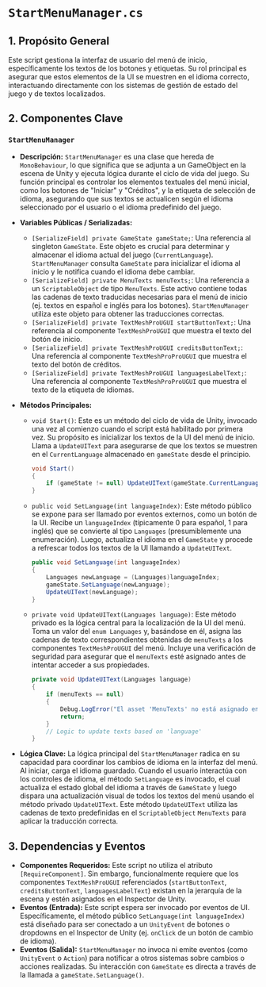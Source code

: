 # `StartMenuManager.cs`

## 1. Propósito General
Este script gestiona la interfaz de usuario del menú de inicio, específicamente los textos de los botones y etiquetas. Su rol principal es asegurar que estos elementos de la UI se muestren en el idioma correcto, interactuando directamente con los sistemas de gestión de estado del juego y de textos localizados.

## 2. Componentes Clave

### `StartMenuManager`
-   **Descripción:** `StartMenuManager` es una clase que hereda de `MonoBehaviour`, lo que significa que se adjunta a un GameObject en la escena de Unity y ejecuta lógica durante el ciclo de vida del juego. Su función principal es controlar los elementos textuales del menú inicial, como los botones de "Iniciar" y "Créditos", y la etiqueta de selección de idioma, asegurando que sus textos se actualicen según el idioma seleccionado por el usuario o el idioma predefinido del juego.

-   **Variables Públicas / Serializadas:**
    -   `[SerializeField] private GameState gameState;`: Una referencia al singleton `GameState`. Este objeto es crucial para determinar y almacenar el idioma actual del juego (`CurrentLanguage`). `StartMenuManager` consulta `GameState` para inicializar el idioma al inicio y le notifica cuando el idioma debe cambiar.
    -   `[SerializeField] private MenuTexts menuTexts;`: Una referencia a un `ScriptableObject` de tipo `MenuTexts`. Este activo contiene todas las cadenas de texto traducidas necesarias para el menú de inicio (ej. textos en español e inglés para los botones). `StartMenuManager` utiliza este objeto para obtener las traducciones correctas.
    -   `[SerializeField] private TextMeshProUGUI startButtonText;`: Una referencia al componente `TextMeshProUGUI` que muestra el texto del botón de inicio.
    -   `[SerializeField] private TextMeshProUGUI creditsButtonText;`: Una referencia al componente `TextMeshProProUGUI` que muestra el texto del botón de créditos.
    -   `[SerializeField] private TextMeshProUGUI languagesLabelText;`: Una referencia al componente `TextMeshProProUGUI` que muestra el texto de la etiqueta de idiomas.

-   **Métodos Principales:**
    -   `void Start()`: Este es un método del ciclo de vida de Unity, invocado una vez al comienzo cuando el script está habilitado por primera vez. Su propósito es inicializar los textos de la UI del menú de inicio. Llama a `UpdateUIText` para asegurarse de que los textos se muestren en el `CurrentLanguage` almacenado en `gameState` desde el principio.
        ```csharp
        void Start()
        {
            if (gameState != null) UpdateUIText(gameState.CurrentLanguage);
        }
        ```
    -   `public void SetLanguage(int languageIndex)`: Este método público se expone para ser llamado por eventos externos, como un botón de la UI. Recibe un `languageIndex` (típicamente 0 para español, 1 para inglés) que se convierte al tipo `Languages` (presumiblemente una enumeración). Luego, actualiza el idioma en el `GameState` y procede a refrescar todos los textos de la UI llamando a `UpdateUIText`.
        ```csharp
        public void SetLanguage(int languageIndex)
        {
            Languages newLanguage = (Languages)languageIndex;
            gameState.SetLanguage(newLanguage);
            UpdateUIText(newLanguage);
        }
        ```
    -   `private void UpdateUIText(Languages language)`: Este método privado es la lógica central para la localización de la UI del menú. Toma un valor del `enum Languages` y, basándose en él, asigna las cadenas de texto correspondientes obtenidas de `menuTexts` a los componentes `TextMeshProUGUI` del menú. Incluye una verificación de seguridad para asegurar que el `menuTexts` esté asignado antes de intentar acceder a sus propiedades.
        ```csharp
        private void UpdateUIText(Languages language)
        {
            if (menuTexts == null)
            {
                Debug.LogError("El asset 'MenuTexts' no está asignado en el StartMenuManager.");
                return;
            }
            // Logic to update texts based on 'language'
        }
        ```

-   **Lógica Clave:** La lógica principal del `StartMenuManager` radica en su capacidad para coordinar los cambios de idioma en la interfaz del menú. Al iniciar, carga el idioma guardado. Cuando el usuario interactúa con los controles de idioma, el método `SetLanguage` es invocado, el cual actualiza el estado global del idioma a través de `GameState` y luego dispara una actualización visual de todos los textos del menú usando el método privado `UpdateUIText`. Este método `UpdateUIText` utiliza las cadenas de texto predefinidas en el `ScriptableObject` `MenuTexts` para aplicar la traducción correcta.

## 3. Dependencias y Eventos
-   **Componentes Requeridos:** Este script no utiliza el atributo `[RequireComponent]`. Sin embargo, funcionalmente requiere que los componentes `TextMeshProUGUI` referenciados (`startButtonText`, `creditsButtonText`, `languagesLabelText`) existan en la jerarquía de la escena y estén asignados en el Inspector de Unity.
-   **Eventos (Entrada):** Este script espera ser invocado por eventos de UI. Específicamente, el método público `SetLanguage(int languageIndex)` está diseñado para ser conectado a un `UnityEvent` de botones o dropdowns en el Inspector de Unity (ej. `onClick` de un botón de cambio de idioma).
-   **Eventos (Salida):** `StartMenuManager` no invoca ni emite eventos (como `UnityEvent` o `Action`) para notificar a otros sistemas sobre cambios o acciones realizadas. Su interacción con `GameState` es directa a través de la llamada a `gameState.SetLanguage()`.